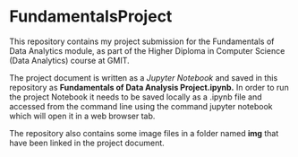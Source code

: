 # FundamentalsProject
This repository contains my project submission for the Fundamentals of Data Analytics module, as part of the Higher Diploma in Computer Science (Data Analytics) course at GMIT.

The project document is written as a *Jupyter Notebook* and saved in this repository as **Fundamentals of Data Analysis Project.ipynb.** In order to run the project Notebook it needs to be saved locally as a .ipynb file and accessed from the command line using the command jupyter notebook which will open it in a web browser tab.

The repository also contains some image files in a folder named **img** that have been linked in the project document.

